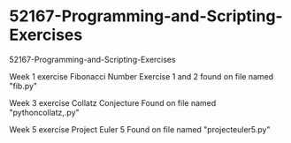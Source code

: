 # 52167-Programming-and-Scripting-Exercises
52167-Programming-and-Scripting-Exercises

Week 1 exercise Fibonacci Number
Exercise 1 and 2 found on file named "fib.py"

Week 3 exercise Collatz Conjecture
Found on file named "pythoncollatz,.py"

Week 5 exercise Project Euler 5 
Found on file named "projecteuler5.py"
